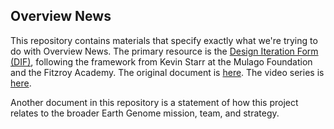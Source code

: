 ## Overview News

This repository contains materials that specify exactly what we're trying to do with Overview News. The primary resource is the [Design Iteration Form (DIF)](https://github.com/earth-genome/mission-statement/blob/master/DIF.md), following the framework from Kevin Starr at the Mulago Foundation and the Fitzroy Academy. The original document is [here](https://goo.gl/wVC32a).  The video series is [here](https://www.youtube.com/watch?v=EOmNc6rTseM&list=PLTYTquYYeup_zPlcRP5TgyBWStH9xLlvN).

Another document in this repository is a statement of how this project relates to the broader Earth Genome mission, team, and strategy.
